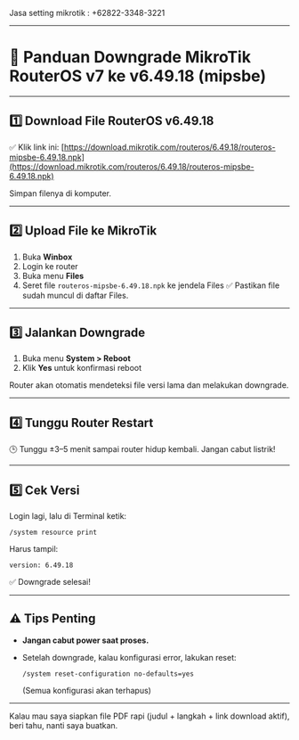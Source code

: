 Jasa setting mikrotik : +62822-3348-3221

---

# 📘 Panduan Downgrade MikroTik RouterOS v7 ke v6.49.18 (mipsbe)

---

## 1️⃣ Download File RouterOS v6.49.18

✅ Klik link ini:
[https://download.mikrotik.com/routeros/6.49.18/routeros-mipsbe-6.49.18.npk](https://download.mikrotik.com/routeros/6.49.18/routeros-mipsbe-6.49.18.npk)

Simpan filenya di komputer.

---

## 2️⃣ Upload File ke MikroTik

1. Buka **Winbox**
2. Login ke router
3. Buka menu **Files**
4. Seret file `routeros-mipsbe-6.49.18.npk` ke jendela Files
   ✅ Pastikan file sudah muncul di daftar Files.

---

## 3️⃣ Jalankan Downgrade

1. Buka menu **System > Reboot**
2. Klik **Yes** untuk konfirmasi reboot

Router akan otomatis mendeteksi file versi lama dan melakukan downgrade.

---

## 4️⃣ Tunggu Router Restart

🕒 Tunggu ±3–5 menit sampai router hidup kembali.
Jangan cabut listrik!

---

## 5️⃣ Cek Versi

Login lagi, lalu di Terminal ketik:

```
/system resource print
```

Harus tampil:

```
version: 6.49.18
```

✅ Downgrade selesai!

---

## ⚠️ Tips Penting

* **Jangan cabut power saat proses.**
* Setelah downgrade, kalau konfigurasi error, lakukan reset:

  ```
  /system reset-configuration no-defaults=yes
  ```

  (Semua konfigurasi akan terhapus)

---

Kalau mau saya siapkan file PDF rapi (judul + langkah + link download aktif), beri tahu, nanti saya buatkan.
